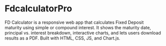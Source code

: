 # FdcalculatorPro
FD Calculator is a responsive web app that calculates Fixed Deposit maturity using simple or compound interest. It shows the maturity date, principal vs. interest breakdown, interactive charts, and lets users download results as a PDF. Built with HTML, CSS, JS, and Chart.js.
